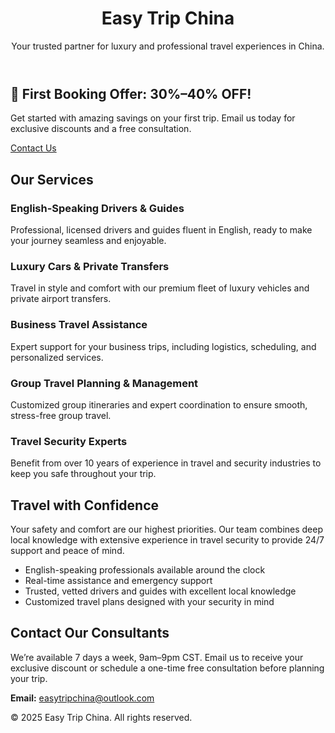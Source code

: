 <html lang="en">
<link rel="stylesheet" href="style.css" />
  <meta charset="UTF-8" />
  <meta name="viewport" content="width=device-width, initial-scale=1" />
  <title>Easy Trip China | Luxury Travel Services</title>
  <link rel="stylesheet" href="style.css" />
<link rel="stylesheet" href="style.css" />
<body>
  <header>
    <h1>Easy Trip China</h1>
    <p>Your trusted partner for luxury and professional travel experiences in China.</p>
  </header>

  <section id="promo" class="special-offer">
    <h2>🎉 First Booking Offer: 30%–40% OFF!</h2>
    <p>Get started with amazing savings on your first trip. Email us today for exclusive discounts and a free consultation.</p>
    <a href="mailto:easytripchina@outlook.com" class="btn">Contact Us</a>
  </section>

  <section id="services" class="services">
    <h2>Our Services</h2>
    <div class="service-card">
      <h3>English-Speaking Drivers & Guides</h3>
      <p>Professional, licensed drivers and guides fluent in English, ready to make your journey seamless and enjoyable.</p>
    </div>
    <div class="service-card">
      <h3>Luxury Cars & Private Transfers</h3>
      <p>Travel in style and comfort with our premium fleet of luxury vehicles and private airport transfers.</p>
    </div>
    <div class="service-card">
      <h3>Business Travel Assistance</h3>
      <p>Expert support for your business trips, including logistics, scheduling, and personalized services.</p>
    </div>
    <div class="service-card">
      <h3>Group Travel Planning & Management</h3>
      <p>Customized group itineraries and expert coordination to ensure smooth, stress-free group travel.</p>
    </div>
    <div class="service-card">
      <h3>Travel Security Experts</h3>
      <p>Benefit from over 10 years of experience in travel and security industries to keep you safe throughout your trip.</p>
    </div>
  </section>

  <section id="security" class="security">
    <h2>Travel with Confidence</h2>
    <p>Your safety and comfort are our highest priorities. Our team combines deep local knowledge with extensive experience in travel security to provide 24/7 support and peace of mind.</p>
    <ul>
      <li>English-speaking professionals available around the clock</li>
      <li>Real-time assistance and emergency support</li>
      <li>Trusted, vetted drivers and guides with excellent local knowledge</li>
      <li>Customized travel plans designed with your security in mind</li>
    </ul>
  </section>

  <section id="contact" class="contact">
    <h2>Contact Our Consultants</h2>
    <p>We’re available 7 days a week, 9am–9pm CST. Email us to receive your exclusive discount or schedule a one-time free consultation before planning your trip.</p>
    <p><strong>Email:</strong> <a href="mailto:easytripchina@outlook.com">easytripchina@outlook.com</a></p>
  </section>

  <footer>
    <p>&copy; 2025 Easy Trip China. All rights reserved.</p>
  </footer>
</body>
</html>
